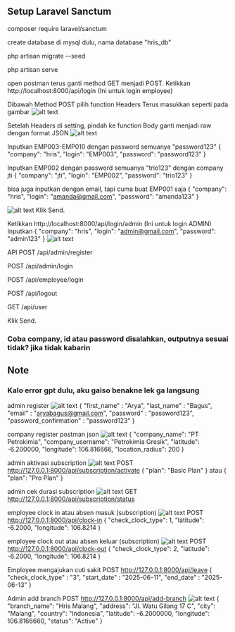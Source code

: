 ## Setup Laravel Sanctum

composer require laravel/sanctum

create database di mysql dulu, nama database "hris_db"

php artisan migrate --seed

php artisan serve

open postman terus ganti method GET menjadi POST. Ketikkan http://localhost:8000/api/login (Ini untuk login employee)

Dibawah Method POST pilih function Headers Terus masukkan seperti pada gambar
![alt text](image.png)

Setelah Headers di setting, pindah ke function Body ganti menjadi raw dengan format JSON
![alt text](image-1.png)

Inputkan EMP003-EMP010 dengan password semuanya "password123"
{
"company": "hris",
"login": "EMP003",
"password": "password123"
}

Inputkan EMP002 dengan password semuanya "trio123" dengan company jti
{
"company": "jti",
"login": "EMP002",
"password": "trio123"
}

bisa juga inputkan dengan email, tapi cuma buat EMP001 saja
{
"company": "hris",
"login": "amanda@gmail.com",
"password": "amanda123"
}

![alt text](image-6.png)
Klik Send.

Ketikkan http://localhost:8000/api/login/admin (Ini untuk login ADMIN)
Inputkan
{
"company": "hris",
"login": "admin@gmail.com",
"password": "admin123"
}
![alt text](image-5.png)

API
POST /api/admin/register

POST /api/admin/login

POST /api/employee/login

POST /api/logout

GET /api/user

Klik Send.

### Coba company, id atau password disalahkan, outputnya sesuai tidak? jika tidak kabarin

## Note

### Kalo error gpt dulu, aku gaiso benakne lek ga langsung

admin register
![alt text](admin-register.png)
{
"first_name" : "Arya",
"last_name" : "Bagus",
"email" : "aryabagus@gmail.com",
"password" : "password123",
"password_confirmation" : "password123"
}

company register postman json
![alt text](company-register.png)
{
"company_name": "PT Petrokimia",
"company_username": "Petrokimia Gresik",
"latitude": -6.200000,
"longitude": 106.816666,
"location_radius": 200
}

admin aktivasi subscription
![alt text](admin-subscription.png)
POST http://127.0.0.1:8000/api/subscription/activate
{
"plan": "Basic Plan"
}
atau
{
"plan": "Pro Plan"
}

admin cek durasi subscription
![alt text](status-subscription.png)
GET http://127.0.0.1:8000/api/subscription/status

employee clock in atau absen masuk (subscription)
![alt text](clock-in_subscription.png)
POST http://127.0.0.1:8000/api/clock-in
{
"check_clock_type": 1,
"latitude": -6.2000,
"longitude": 106.8214
}

employee clock out atau absen keluar (subscription)
![alt text](clock-in_subscription.png)
POST http://127.0.0.1:8000/api/clock-out
{
"check_clock_type": 2,
"latitude": -6.2000,
"longitude": 106.8214
}

Employee mengajukan cuti sakit
POST http://127.0.0.1:8000/api/leave
{
"check_clock_type" : "3",
"start_date" : "2025-06-11",
"end_date" : "2025-06-13"
}

Admin add branch
POST http://127.0.0.1:8000/api/add-branch
![alt text](add-branch.png)
{
"branch_name": "Hris Malang",
"address": "Jl. Watu Gilang 17 C",
"city": "Malang",
"country": "Indonesia",
"latitude": -6.2000000,
"longitude": 106.8166660,
"status": "Active"
}
